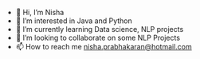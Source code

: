 - 👋 Hi, I’m Nisha  
- 👀 I’m interested in Java and Python
- 🌱 I’m currently learning Data science, NLP projects
- 💞️ I’m looking to collaborate on some NLP Projects
- 📫 How to reach me nisha.prabhakaran@hotmail.com

<!---
nontivillu/nontivillu is a ✨ special ✨ repository because its `README.md` (this file) appears on your GitHub profile.
You can click the Preview link to take a look at your changes.
--->
